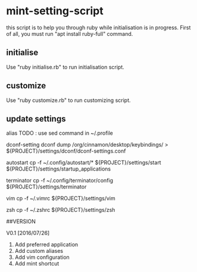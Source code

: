 # mint-setting-script

this script is to help you through ruby while initialisation is in progress.
First of all, you must run "apt install ruby-full" command.

## initialise

Use "ruby initialise.rb" to run initialisation script.

## customize

Use "ruby customize.rb" to run customizing script.

## update settings

alias
TODO : use sed command in ~/.profile 

dconf-setting 
dconf dump /org/cinnamon/desktop/keybindings/ > ${PROJECT}/settings/dconf/dconf-settings.conf

autostart 
cp -f ~/.config/autostart/* ${PROJECT}/settings/start ${PROJECT}/settings/startup_applications

terminator 
cp -f ~/.config/terminator/config ${PROJECT}/settings/terminator

vim
cp -f ~/.vimrc ${PROJECT}/settings/vim

zsh
cp -f ~/.zshrc ${PROJECT}/settings/zsh

##VERSION

V0.1 [2016/07/26]

1. Add preferred application
2. Add custom aliases
3. Add vim configuration
4. Add mint shortcut
